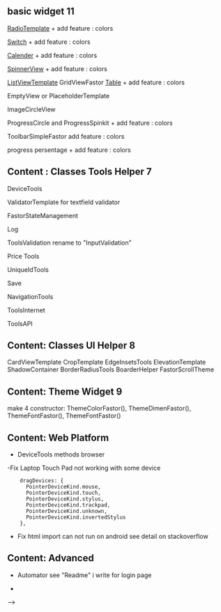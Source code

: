 ## basic widget 11 

[RadioTemplate]() + add feature : colors

[Switch]()  + add feature : colors

[Calender]()  + add feature : colors

[SpinnerView]()  + add feature : colors

[ListViewTemplate]() 
GridViewFastor
[Table]()   + add feature : colors

EmptyView or PlaceholderTemplate

ImageCircleView

ProgressCircle and ProgressSpinkit + add feature : colors

ToolbarSimpleFastor  add feature : colors

progress persentage  + add feature : colors

## Content : Classes Tools Helper 7

DeviceTools

ValidatorTemplate  for textfield validator

FastorStateManagement

Log

ToolsValidation rename to "InputValidation"

Price Tools

UniqueIdTools

Save

NavigationTools

ToolsInternet

ToolsAPI

## Content: Classes UI Helper  8

CardViewTemplate
CropTemplate
EdgeInsetsTools
ElevationTemplate
ShadowContainer
BorderRadiusTools
BoarderHelper
FastorScrollTheme

## Content: Theme Widget  9

make 4 constructor: ThemeColorFastor(), ThemeDimenFastor(), ThemeFontFastor(), ThemeFontFastor()

## Content: Web Platform

- DeviceTools methods browser

-Fix Laptop Touch Pad not working with some device

        dragDevices: {
          PointerDeviceKind.mouse,
          PointerDeviceKind.touch,
          PointerDeviceKind.stylus,
          PointerDeviceKind.trackpad,
          PointerDeviceKind.unknown,
          PointerDeviceKind.invertedStylus
        },

- Fix html import can not run on android
  see detail on stackoverflow

## Content: Advanced

- Automator see "Readme" i write for login page

- 
-->
